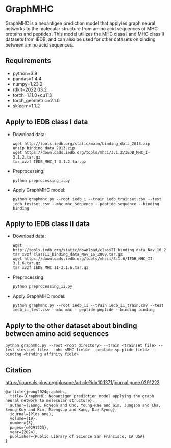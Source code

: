 # GraphMHC
GraphMHC is a neoantigen prediction model that applyies graph neural networks to the molecular structure from amino acid sequences of MHC proteins and peptides. This model utilizes the MHC class I and MHC class II datasets from IEDB, and can also be used for other datasets on binding between amino acid sequences.

## Requirements
* python=3.9
* pandas=1.4.4
* numpy=1.23.2
* rdkit=2022.03.2
* torch=1.11.0+cu113
* torch_geometric=2.1.0
* sklearn=1.1.2

## Apply to IEDB class I data
* Download data:
  ```
  wget http://tools.iedb.org/static/main/binding_data_2013.zip
  unzip binding_data_2013.zip
  wget https://downloads.iedb.org/tools/mhci/3.1.2/IEDB_MHC_I-3.1.2.tar.gz
  tar xvzf IEDB_MHC_I-3.1.2.tar.gz
  ```
* Preprocessing:
  ```
  python preprocessing_i.py
  ```
* Apply GraphMHC model:
  ```
  python graphmhc.py --root iedb_i --train iedb_trainset.csv --test iedb_testset.csv --mhc mhc_sequence --peptide sequence --binding binding
  ```

## Apply to IEDB class II data
* Download data:
  ```
  wget http://tools.iedb.org/static/download/classII_binding_data_Nov_16_2009.tar.gz
  tar xvzf classII_binding_data_Nov_16_2009.tar.gz
  wget https://downloads.iedb.org/tools/mhcii/3.1.6/IEDB_MHC_II-3.1.6.tar.gz
  tar xvzf IEDB_MHC_II-3.1.6.tar.gz
  ``` 
* Preprocessing:
  ```
  python preprocessing_ii.py
  ```
* Apply GraphMHC model:
  ```
  python graphmhc.py --root iedb_ii --train iedb_ii_train.csv --test iedb_ii_test.csv --mhc mhc --peptide peptide --binding binding
  ```
## Apply to the other dataset about binding between amino acid sequences
```
python graphmhc.py --root <root directory> --train <trainset file> --test <testset file> --mhc <MHC field> --peptide <peptide field> --binding <binding affinity field>
```

## Citation
https://journals.plos.org/plosone/article?id=10.1371/journal.pone.0291223
```
@article{jeong2024graphmhc,
  title={GraphMHC: Neoantigen prediction model applying the graph neural network to molecular structure},
  author={Jeong, Hoyeon and Cho, Young-Rae and Gim, Jungsoo and Cha, Seung-Kuy and Kim, Maengsup and Kang, Dae Ryong},
  journal={Plos one},
  volume={19},
  number={3},
  pages={e0291223},
  year={2024},
  publisher={Public Library of Science San Francisco, CA USA}
}
```
